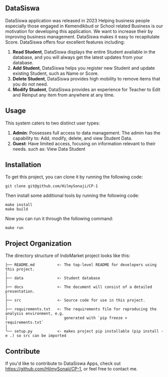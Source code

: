 ## DataSiswa

DataSiswa application was released in 2023 Helping business people especially those engaged in Kemendikbud or School related Business is our motivation for developing this application. We want to increase their  by improving business management. DataSiswa makes it easy to recapitulate Score. DataSiswa offers four excellent features including:

1. **Read Student**, DataSiswa displays the entire Student available in the database, and you will always get the latest updates from your database.
2. **Add Student**, DataSiswa helps you register new Student and update existing Student, such as Name or Score.
3. **Delete Student**, DataSiswa provides high mobility to remove items that you do not need.
4. **Modify Student**, DataSiswa provides an experience for Teacher to Edit and Reinput any item from anywhere at any time.

## Usage
This system caters to two distinct user types:

1. **Admin**: Possesses full access to data management. The admin has the capability to:
        Add, modify, delete, and view Student Data.
2. **Guest**: Have limited access, focusing on information relevant to their needs. such as:
       View Data Student

## Installation

To get this project, you can clone it by running the following code:

    git clone git@github.com/HilmySonaji/CP-1

Then install some additional tools by running the following code:

    make install
    make build

Now you can run it through the following command:

    make run
    
## Project Organization

The directory structure of IndoMarket project looks like this:

    ├── README.md          <- The top-level README for developers using this project.
    │
    ├── data               <- Student database
    │
    ├── docs               <- The document will consist of a detailed presentation.
    │
    ├── src                <- Source code for use in this project.
    │
    ├── requirements.txt   <- The requirements file for reproducing the analysis environment, e.g.
    │                         generated with `pip freeze > requirements.txt`
    │
    └── setup.py           <- makes project pip installable (pip install -e .) so src can be imported

## Contribute

If you'd like to contribute to DataSiswa Apps, check out https://github.com/HilmySonaji/CP-1, or feel free to contact me.
